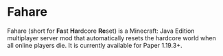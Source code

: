 # Fahare

Fahare (short for **Fa**st **Ha**rdcore **Re**set) is a Minecraft: Java Edition multiplayer server mod that
automatically resets the hardcore world when all online players die. It is currently available for Paper 1.19.3+.

